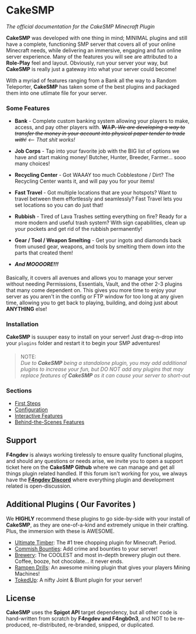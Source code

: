 # CakeSMP
*The official documentation for the CakeSMP Minecraft Plugin*
  
**CakeSMP** was developed with one thing in mind; MINIMAL plugins and still have a complete, functioning SMP server that covers all of your online Minecraft needs, while delivering an immersive, engaging and fun online server experience. Many of the features you will see are attributed to a **Role-Play** feel and layout. Obviously, run your server your way, but **CakeSMP** is really just a gateway into what your server could become!

With a myriad of features ranging from a Bank all the way to a Random Teleporter, **CakeSMP** has taken some of the best plugins and packaged them into one utlimate file for your server.
####
### Some Features
- **Bank** - Complete custom banking system allowing your players to make, access, and pay other players with. ~~**W.I.P.** *We are developing a way to transfer the money in your account into physical paper tender to trade with!*~~ _<-- That shit works!_
  
- **Job Corps** - Tap into your favorite job with the BIG list of options we have and start making money! Butcher, Hunter, Breeder, Farmer... sooo many choices!
  
- **Recycling Center** - Got WAAAY too much Cobblestone / Dirt? The Recycling Center wants it, and will pay you for your items!
  
- **Fast Travel** - Got multiple locations that are your hotspots? Want to travel between them effortlessly and seamlessly? Fast Travel lets you set locations so you can do just that!
  
- **Rubbish** - Tired of Lava Trashes setting everything on fire? Ready for a more modern and useful trash system? With sign capabilities, clean up your pockets and get rid of the rubbish permanently!

- **Gear / Tool / Weapon Smelting** - Get your ingots and diamonds back from unused gear, weapons, and tools by smelting them down into the parts that created them!
  
- ***And MOOOORE!!!***
####

Basically, it covers all avenues and allows you to manage your server without needing Permissions, Essentials, Vault, and the other 2-3 plugins that many come dependent on. This gives you more time to enjoy your server as you aren't in the config or FTP window for too long at any given time, allowing you to get back to playing, building, and doing just about **ANYTHING** else!

####
### Installation
**CakeSMP** is suuuper easy to install on your server! Just drag-n-drop into your `plugins` folder and restart it to begin your SMP adventures!
####
> NOTE:  
> *Due to **CakeSMP** being a standalone plugin, you may add additional plugins to increase your fun, but DO NOT add any plugins that may replace features of **CakeSMP** as it can cause your server to short-out*
####
### Sections
- [First Steps](first-steps.md)
- [Configuration](configuration.md)
- [Interactive Features](interactive.md)
- [Behind-the-Scenes Features](behind-the-scenes.md)

####
## Support
**F4ngdev** is always working tirelessly to ensure quality functional plugins, and should any questions or needs arise, we invite you to open a support ticket here on the **CakeSMP Github** where we can manage and get all things plugin related handled. If this forum isn't working for you, we always have the [**F4ngdev Discord**](https://discord.gg/k28sR69n5f) where everything plugin and development related is open-discussion.

####
## Additional Plugins ( Our Favorites )
We **HIGHLY** recommend these plugins to go side-by-side with your install of **CakeSMP**, as they are one-of-a-kind and extremely unique in their crafting. Plus, the immersion with these is AWESOME.

- [Ultimate Timber](https://songoda.com/marketplace/product/ultimatetimber-the-realistic-tree-chopper.18): The #1 tree chopping plugin for Minecraft. Period.
- [Commish Bounties](https://www.spigotmc.org/resources/commish-bounties.102367/): Add crime and bounties to your server!
- [Brewery](https://dev.bukkit.org/projects/brewery): The COOLEST and most in-depth brewery plugin out there. Coffee, booze, hot chocolate... it never ends.
- [Rampen Drills](https://www.spigotmc.org/resources/rampendrills.23086/): An awesome mining plugin that gives your players Mining Machines!
- [TokedUp](https://www.spigotmc.org/resources/tokedup.102401/): A nifty Joint & Blunt plugin for your server!
####
## License
**CakeSMP** uses the **Spigot API** target dependency, but all other code is hand-written from scratch by **F4ngdev and F4ngb0n3**, and NOT to be re-produced, re-distributed, re-branded, snipped, or duplicated.
